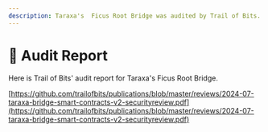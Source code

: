 ```yaml
---
description: Taraxa's  Ficus Root Bridge was audited by Trail of Bits.
---
```


# 🔎 Audit Report

Here is Trail of Bits' audit report for Taraxa's Ficus Root Bridge.&#x20;

[https://github.com/trailofbits/publications/blob/master/reviews/2024-07-taraxa-bridge-smart-contracts-v2-securityreview.pdf](https://github.com/trailofbits/publications/blob/master/reviews/2024-07-taraxa-bridge-smart-contracts-v2-securityreview.pdf)
